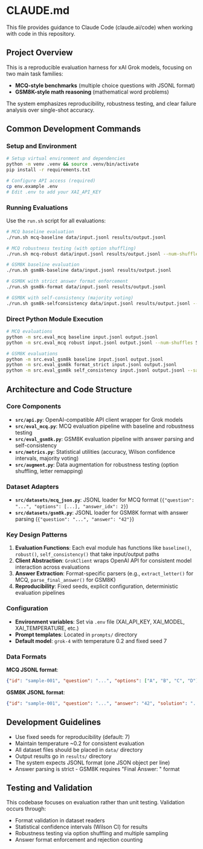 # CLAUDE.md

This file provides guidance to Claude Code (claude.ai/code) when working with code in this repository.

## Project Overview

This is a reproducible evaluation harness for xAI Grok models, focusing on two main task families:
- **MCQ-style benchmarks** (multiple choice questions with JSONL format)
- **GSM8K-style math reasoning** (mathematical word problems)

The system emphasizes reproducibility, robustness testing, and clear failure analysis over single-shot accuracy.

## Common Development Commands

### Setup and Environment
```bash
# Setup virtual environment and dependencies
python -m venv .venv && source .venv/bin/activate
pip install -r requirements.txt

# Configure API access (required)
cp env.example .env
# Edit .env to add your XAI_API_KEY
```

### Running Evaluations
Use the `run.sh` script for all evaluations:

```bash
# MCQ baseline evaluation
./run.sh mcq-baseline data/input.jsonl results/output.jsonl

# MCQ robustness testing (with option shuffling)
./run.sh mcq-robust data/input.jsonl results/output.jsonl --num-shuffles 5

# GSM8K baseline evaluation
./run.sh gsm8k-baseline data/input.jsonl results/output.jsonl

# GSM8K with strict answer format enforcement
./run.sh gsm8k-format data/input.jsonl results/output.jsonl

# GSM8K with self-consistency (majority voting)
./run.sh gsm8k-selfconsistency data/input.jsonl results/output.jsonl --samples 5
```

### Direct Python Module Execution
```bash
# MCQ evaluations
python -m src.eval_mcq baseline input.jsonl output.jsonl
python -m src.eval_mcq robust input.jsonl output.jsonl --num-shuffles 5

# GSM8K evaluations
python -m src.eval_gsm8k baseline input.jsonl output.jsonl
python -m src.eval_gsm8k format_strict input.jsonl output.jsonl
python -m src.eval_gsm8k self_consistency input.jsonl output.jsonl --samples 5
```

## Architecture and Code Structure

### Core Components

- **`src/api.py`**: OpenAI-compatible API client wrapper for Grok models
- **`src/eval_mcq.py`**: MCQ evaluation pipeline with baseline and robustness testing
- **`src/eval_gsm8k.py`**: GSM8K evaluation pipeline with answer parsing and self-consistency
- **`src/metrics.py`**: Statistical utilities (accuracy, Wilson confidence intervals, majority voting)
- **`src/augment.py`**: Data augmentation for robustness testing (option shuffling, letter remapping)

### Dataset Adapters

- **`src/datasets/mcq_json.py`**: JSONL loader for MCQ format (`{"question": "...", "options": [...], "answer_idx": 2}`)
- **`src/datasets/gsm8k.py`**: JSONL loader for GSM8K format with answer parsing (`{"question": "...", "answer": "42"}`)

### Key Design Patterns

1. **Evaluation Functions**: Each eval module has functions like `baseline()`, `robust()`, `self_consistency()` that take input/output paths
2. **Client Abstraction**: `GrokClient` wraps OpenAI API for consistent model interaction across evaluations
3. **Answer Extraction**: Format-specific parsers (e.g., `extract_letter()` for MCQ, `parse_final_answer()` for GSM8K)
4. **Reproducibility**: Fixed seeds, explicit configuration, deterministic evaluation pipelines

### Configuration

- **Environment variables**: Set via `.env` file (XAI_API_KEY, XAI_MODEL, XAI_TEMPERATURE, etc.)
- **Prompt templates**: Located in `prompts/` directory
- **Default model**: `grok-4` with temperature 0.2 and fixed seed 7

### Data Formats

**MCQ JSONL format**:
```json
{"id": "sample-001", "question": "...", "options": ["A", "B", "C", "D"], "answer_idx": 2}
```

**GSM8K JSONL format**:
```json
{"id": "sample-001", "question": "...", "answer": "42", "solution": "..."}
```

## Development Guidelines

- Use fixed seeds for reproducibility (default: 7)
- Maintain temperature ~0.2 for consistent evaluation
- All dataset files should be placed in `data/` directory
- Output results go in `results/` directory
- The system expects JSONL format (one JSON object per line)
- Answer parsing is strict - GSM8K requires "Final Answer: <number>" format

## Testing and Validation

This codebase focuses on evaluation rather than unit testing. Validation occurs through:
- Format validation in dataset readers
- Statistical confidence intervals (Wilson CI) for results
- Robustness testing via option shuffling and multiple sampling
- Answer format enforcement and rejection counting